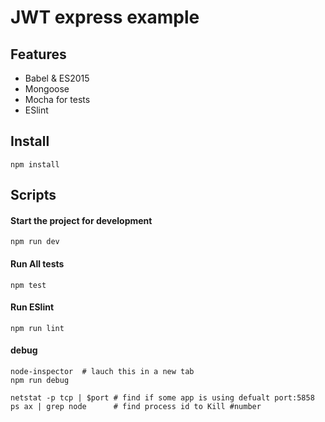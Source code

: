 # JWT express example

## Features

* Babel & ES2015
* Mongoose
* Mocha for tests
* ESlint

## Install
```
npm install
```

## Scripts

#### Start the project for development
```
npm run dev
```

#### Run All tests
```
npm test
```

#### Run ESlint
```
npm run lint
```

#### debug
```
node-inspector  # lauch this in a new tab
npm run debug

netstat -p tcp | $port # find if some app is using defualt port:5858
ps ax | grep node      # find process id to Kill #number
 ```
